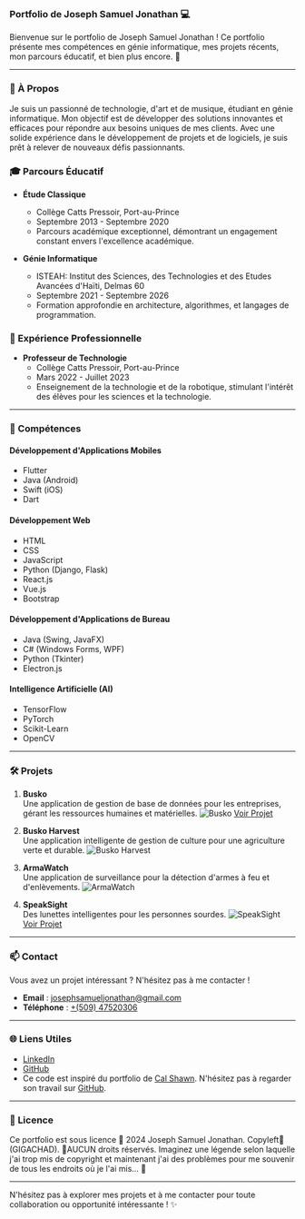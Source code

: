 ### Portfolio de Joseph Samuel Jonathan 💻

Bienvenue sur le portfolio de Joseph Samuel Jonathan ! Ce portfolio présente mes compétences en génie informatique, mes projets récents, mon parcours éducatif, et bien plus encore. 🚀

---

### 🌟 À Propos

Je suis un passionné de technologie, d'art et de musique, étudiant en génie informatique. Mon objectif est de développer des solutions innovantes et efficaces pour répondre aux besoins uniques de mes clients. Avec une solide expérience dans le développement de projets et de logiciels, je suis prêt à relever de nouveaux défis passionnants. 

### 🎓 Parcours Éducatif

- **Étude Classique**  
  - Collège Catts Pressoir, Port-au-Prince
  - Septembre 2013 - Septembre 2020
  - Parcours académique exceptionnel, démontrant un engagement constant envers l'excellence académique.

- **Génie Informatique**
  - ISTEAH: Institut des Sciences, des Technologies et des Etudes Avancées d'Haïti, Delmas 60
  - Septembre 2021 - Septembre 2026
  - Formation approfondie en architecture, algorithmes, et langages de programmation.

### 💼 Expérience Professionnelle

- **Professeur de Technologie**
  - Collège Catts Pressoir, Port-au-Prince
  - Mars 2022 - Juillet 2023
  - Enseignement de la technologie et de la robotique, stimulant l'intérêt des élèves pour les sciences et la technologie.

---

### 🚀 Compétences

#### Développement d'Applications Mobiles
- Flutter
- Java (Android)
- Swift (iOS)
- Dart

#### Développement Web
- HTML
- CSS
- JavaScript
- Python (Django, Flask)
- React.js
- Vue.js
- Bootstrap

#### Développement d'Applications de Bureau
- Java (Swing, JavaFX)
- C# (Windows Forms, WPF)
- Python (Tkinter)
- Electron.js

#### Intelligence Artificielle (AI)
- TensorFlow
- PyTorch
- Scikit-Learn
- OpenCV

---

### 🛠️ Projets

1. **Busko**  
   Une application de gestion de base de données pour les entreprises, gérant les ressources humaines et matérielles.
   ![Busko](assets/img/Busko-profil_logo.jpg)
   [Voir Projet](#)

2. **Busko Harvest**  
   Une application intelligente de gestion de culture pour une agriculture verte et durable.
   ![Busko Harvest](assets/img/dabelo_design_430921114_1381371768943795_3159925210726361377_n.jpeg)
 
3. **ArmaWatch**  
   Une application de surveillance pour la détection d'armes à feu et d'enlèvements.
   ![ArmaWatch](assets/img/armawatch_logo_v1.png)
 

4. **SpeakSight**  
   Des lunettes intelligentes pour les personnes sourdes.
   ![SpeakSight](assets/img/WhatsApp_Image_2023-09-07_at_11.12.13_2a9a3fb8-transformed.jpeg)
   [Voir Projet](#)

---

### 📫 Contact

Vous avez un projet intéressant ? N'hésitez pas à me contacter !

- **Email** : [josephsamueljonathan@gmail.com](#)
- **Téléphone** : [+(509) 47520306](#)

---

### 🌐 Liens Utiles

- [LinkedIn](https://www.linkedin.com/in/samuel-j-845011245/)
- [GitHub](https://github.com/josephsamueljonathan)
- Ce code est inspiré du portfolio de [Cal Shawn](https://calshawn.netlify.app/). N'hésitez pas à regarder son travail sur [GitHub](https://github.com/MuneneCalvin/Responsive-portfolio-website).
---

### 📝 Licence

Ce portfolio est sous licence 🍷 2024 Joseph Samuel Jonathan. Copyleft🗿(GIGACHAD). 👀AUCUN droits réservés. Imaginez une légende selon laquelle j'ai trop mis de copyright et maintenant j'ai des problèmes pour me souvenir de tous les endroits où je l'ai mis... 🤣

---

N'hésitez pas à explorer mes projets et à me contacter pour toute collaboration ou opportunité intéressante ! ✨
